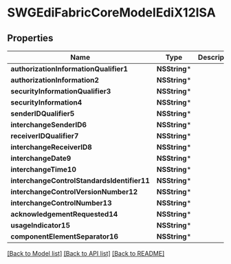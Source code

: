 # SWGEdiFabricCoreModelEdiX12ISA

## Properties
Name | Type | Description | Notes
------------ | ------------- | ------------- | -------------
**authorizationInformationQualifier1** | **NSString*** |  | [optional] 
**authorizationInformation2** | **NSString*** |  | [optional] 
**securityInformationQualifier3** | **NSString*** |  | [optional] 
**securityInformation4** | **NSString*** |  | [optional] 
**senderIDQualifier5** | **NSString*** |  | [optional] 
**interchangeSenderID6** | **NSString*** |  | [optional] 
**receiverIDQualifier7** | **NSString*** |  | [optional] 
**interchangeReceiverID8** | **NSString*** |  | [optional] 
**interchangeDate9** | **NSString*** |  | [optional] 
**interchangeTime10** | **NSString*** |  | [optional] 
**interchangeControlStandardsIdentifier11** | **NSString*** |  | [optional] 
**interchangeControlVersionNumber12** | **NSString*** |  | [optional] 
**interchangeControlNumber13** | **NSString*** |  | [optional] 
**acknowledgementRequested14** | **NSString*** |  | [optional] 
**usageIndicator15** | **NSString*** |  | [optional] 
**componentElementSeparator16** | **NSString*** |  | [optional] 

[[Back to Model list]](../README.md#documentation-for-models) [[Back to API list]](../README.md#documentation-for-api-endpoints) [[Back to README]](../README.md)


